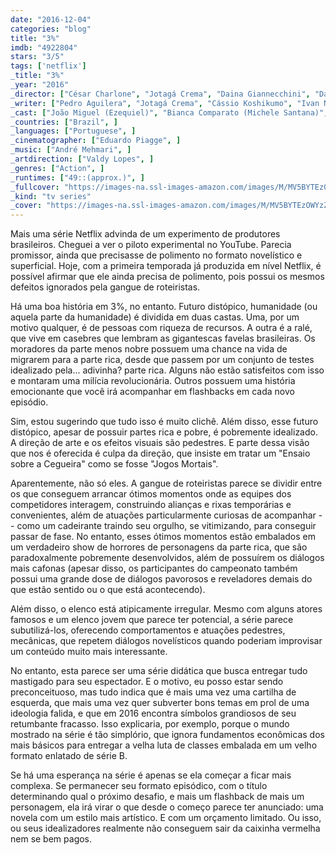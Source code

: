 ```yaml
---
date: "2016-12-04"
categories: "blog"
title: "3%"
imdb: "4922804"
stars: "3/5"
tags: ['netflix']
_title: "3%"
_year: "2016"
_director: ["César Charlone", "Jotagá Crema", "Daina Giannecchini", "Dani Libardi", ]
_writer: ["Pedro Aguilera", "Jotagá Crema", "Cássio Koshikumo", "Ivan Nakamura", "Denis Nielsen", ]
_cast: ["João Miguel (Ezequiel)", "Bianca Comparato (Michele Santana)", "Michel Gomes (Fernando Carvalho)", "Rodolfo Valente (Rafael Moreira)", "Vaneza Oliveira (Joana Coelho)", "Viviane Porto (Aline)", "Sérgio Mamberti (Matheus)", "Zezé Motta (Nair)", "Celso Frateschi (Líder da Causa)", ]
_countries: ["Brazil", ]
_languages: ["Portuguese", ]
_cinematographer: ["Eduardo Piagge", ]
_music: ["André Mehmari", ]
_artdirection: ["Valdy Lopes", ]
_genres: ["Action", ]
_runtimes: ["49::(approx.)", ]
_fullcover: "https://images-na.ssl-images-amazon.com/images/M/MV5BYTEzOWYzZDktOTkzZC00ZTcyLThjZDYtNDA2Y2Y1YTcxMzNlXkEyXkFqcGdeQXVyMTkzODUwNzk@.jpg"
_kind: "tv series"
_cover: "https://images-na.ssl-images-amazon.com/images/M/MV5BYTEzOWYzZDktOTkzZC00ZTcyLThjZDYtNDA2Y2Y1YTcxMzNlXkEyXkFqcGdeQXVyMTkzODUwNzk@._V1._SX94_SY140_.jpg"
---
```

Mais uma série Netflix advinda de um experimento de produtores brasileiros. Cheguei a ver o piloto experimental no YouTube. Parecia promissor, ainda que precisasse de polimento no formato novelístico e superficial. Hoje, com a primeira temporada já produzida em nível Netflix, é possível afirmar que ele ainda precisa de polimento, pois possui os mesmos defeitos ignorados pela gangue de roteiristas.

Há uma boa história em 3%, no entanto. Futuro distópico, humanidade (ou aquela parte da humanidade) é dividida em duas castas. Uma, por um motivo qualquer, é de pessoas com riqueza de recursos. A outra é a ralé, que vive em casebres que lembram as gigantescas favelas brasileiras. Os moradores da parte menos nobre possuem uma chance na vida de migrarem para a parte rica, desde que passem por um conjunto de testes idealizado pela... adivinha? parte rica. Alguns não estão satisfeitos com isso e montaram uma milícia revolucionária. Outros possuem uma história emocionante que você irá acompanhar em flashbacks em cada novo episódio.

Sim, estou sugerindo que tudo isso é muito clichê. Além disso, esse futuro distópico, apesar de possuir partes rica e pobre, é pobremente idealizado. A direção de arte e os efeitos visuais são pedestres. E parte dessa visão que nos é oferecida é culpa da direção, que insiste em tratar um "Ensaio sobre a Cegueira" como se fosse "Jogos Mortais".

Aparentemente, não só eles. A gangue de roteiristas parece se dividir entre os que conseguem arrancar ótimos momentos onde as equipes dos competidores interagem, construindo alianças e rixas temporárias e convenientes, além de atuações particularmente curiosas de acompanhar -- como um cadeirante traindo seu orgulho, se vitimizando, para conseguir passar de fase. No entanto, esses ótimos momentos estão embalados em um verdadeiro show de horrores de personagens da parte rica, que são paradoxalmente pobremente desenvolvidos, além de possuírem os diálogos mais cafonas (apesar disso, os participantes do campeonato também possui uma grande dose de diálogos pavorosos e reveladores demais do que estão sentido ou o que está acontecendo).

Além disso, o elenco está atipicamente irregular. Mesmo com alguns atores famosos e um elenco jovem que parece ter potencial, a série parece subutilizá-los, oferecendo comportamentos e atuações pedestres, mecânicas, que repetem diálogos novelísticos quando poderiam improvisar um conteúdo muito mais interessante.

No entanto, esta parece ser uma série didática que busca entregar tudo mastigado para seu espectador. E o motivo, eu posso estar sendo preconceituoso, mas tudo indica que é mais uma vez uma cartilha de esquerda, que mais uma vez quer subverter bons temas em prol de uma ideologia falida, e que em 2016 encontra símbolos grandiosos de seu retumbante fracasso. Isso explicaria, por exemplo, porque o mundo mostrado na série é tão simplório, que ignora fundamentos econômicas dos mais básicos para entregar a velha luta de classes embalada em um velho formato enlatado de série B.

Se há uma esperança na série é apenas se ela começar a ficar mais complexa. Se permanecer seu formato episódico, com o título determinando qual o próximo desafio, e mais um flashback de mais um personagem, ela irá virar o que desde o começo parece ter anunciado: uma novela com um estilo mais artístico. E com um orçamento limitado. Ou isso, ou seus idealizadores realmente não conseguem sair da caixinha vermelha nem se bem pagos.
